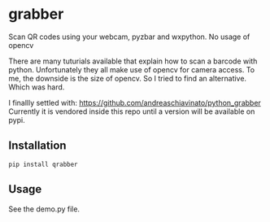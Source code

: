 # grabber

Scan QR codes using your webcam, pyzbar and wxpython. No usage of opencv

There are many tuturials available that explain how to scan a barcode with python.
Unfortunately they all make use of opencv for camera access. To me, the downside is the size of opencv.
So I tried to find an alternative. Which was hard.

I finallly settled with:
https://github.com/andreaschiavinato/python_grabber
Currently it is vendored inside this repo until a version will be available on pypi.

## Installation

`pip install qrabber`

## Usage

See the demo.py file.
